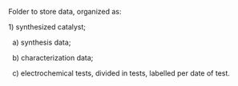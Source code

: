 Folder to store data, organized as:

1\) synthesized catalyst;

&nbsp;	a) synthesis data;

&nbsp;	b) characterization data;

&nbsp;	c) electrochemical tests, divided in tests, labelled per date of test.	

